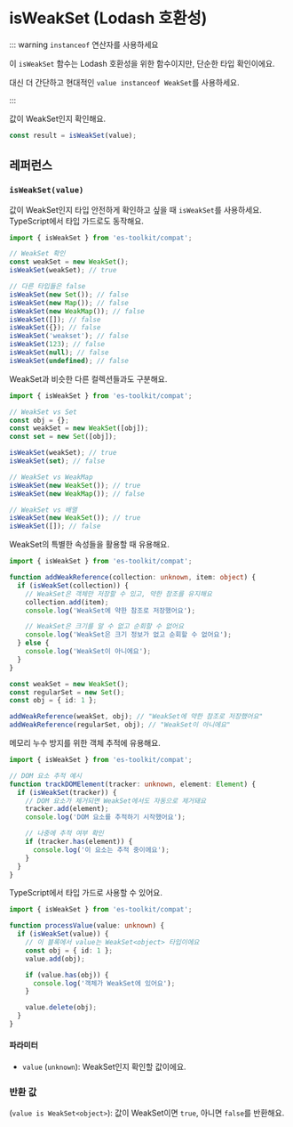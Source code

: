 # isWeakSet (Lodash 호환성)

::: warning `instanceof` 연산자를 사용하세요

이 `isWeakSet` 함수는 Lodash 호환성을 위한 함수이지만, 단순한 타입 확인이에요.

대신 더 간단하고 현대적인 `value instanceof WeakSet`를 사용하세요.

:::

값이 WeakSet인지 확인해요.

```typescript
const result = isWeakSet(value);
```

## 레퍼런스

### `isWeakSet(value)`

값이 WeakSet인지 타입 안전하게 확인하고 싶을 때 `isWeakSet`를 사용하세요. TypeScript에서 타입 가드로도 동작해요.

```typescript
import { isWeakSet } from 'es-toolkit/compat';

// WeakSet 확인
const weakSet = new WeakSet();
isWeakSet(weakSet); // true

// 다른 타입들은 false
isWeakSet(new Set()); // false
isWeakSet(new Map()); // false
isWeakSet(new WeakMap()); // false
isWeakSet([]); // false
isWeakSet({}); // false
isWeakSet('weakset'); // false
isWeakSet(123); // false
isWeakSet(null); // false
isWeakSet(undefined); // false
```

WeakSet과 비슷한 다른 컬렉션들과도 구분해요.

```typescript
import { isWeakSet } from 'es-toolkit/compat';

// WeakSet vs Set
const obj = {};
const weakSet = new WeakSet([obj]);
const set = new Set([obj]);

isWeakSet(weakSet); // true
isWeakSet(set); // false

// WeakSet vs WeakMap
isWeakSet(new WeakSet()); // true
isWeakSet(new WeakMap()); // false

// WeakSet vs 배열
isWeakSet(new WeakSet()); // true
isWeakSet([]); // false
```

WeakSet의 특별한 속성들을 활용할 때 유용해요.

```typescript
import { isWeakSet } from 'es-toolkit/compat';

function addWeakReference(collection: unknown, item: object) {
  if (isWeakSet(collection)) {
    // WeakSet은 객체만 저장할 수 있고, 약한 참조를 유지해요
    collection.add(item);
    console.log('WeakSet에 약한 참조로 저장했어요');

    // WeakSet은 크기를 알 수 없고 순회할 수 없어요
    console.log('WeakSet은 크기 정보가 없고 순회할 수 없어요');
  } else {
    console.log('WeakSet이 아니에요');
  }
}

const weakSet = new WeakSet();
const regularSet = new Set();
const obj = { id: 1 };

addWeakReference(weakSet, obj); // "WeakSet에 약한 참조로 저장했어요"
addWeakReference(regularSet, obj); // "WeakSet이 아니에요"
```

메모리 누수 방지를 위한 객체 추적에 유용해요.

```typescript
import { isWeakSet } from 'es-toolkit/compat';

// DOM 요소 추적 예시
function trackDOMElement(tracker: unknown, element: Element) {
  if (isWeakSet(tracker)) {
    // DOM 요소가 제거되면 WeakSet에서도 자동으로 제거돼요
    tracker.add(element);
    console.log('DOM 요소를 추적하기 시작했어요');

    // 나중에 추적 여부 확인
    if (tracker.has(element)) {
      console.log('이 요소는 추적 중이에요');
    }
  }
}
```

TypeScript에서 타입 가드로 사용할 수 있어요.

```typescript
import { isWeakSet } from 'es-toolkit/compat';

function processValue(value: unknown) {
  if (isWeakSet(value)) {
    // 이 블록에서 value는 WeakSet<object> 타입이에요
    const obj = { id: 1 };
    value.add(obj);

    if (value.has(obj)) {
      console.log('객체가 WeakSet에 있어요');
    }

    value.delete(obj);
  }
}
```

#### 파라미터

- `value` (`unknown`): WeakSet인지 확인할 값이에요.

### 반환 값

(`value is WeakSet<object>`): 값이 WeakSet이면 `true`, 아니면 `false`를 반환해요.
